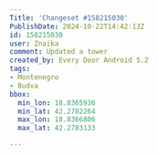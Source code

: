 ```yaml
---
Title: 'Changeset #158215030'
PublishDate: 2024-10-22T14:42:13Z
id: 158215030
user: Znaika
comment: Updated a tower
created_by: Every Door Android 5.2
tags:
- Montenegro
- Budva
bbox:
  min_lon: 18.8365936
  min_lat: 42.2782264
  max_lon: 18.8366806
  max_lat: 42.2783133

---
```

